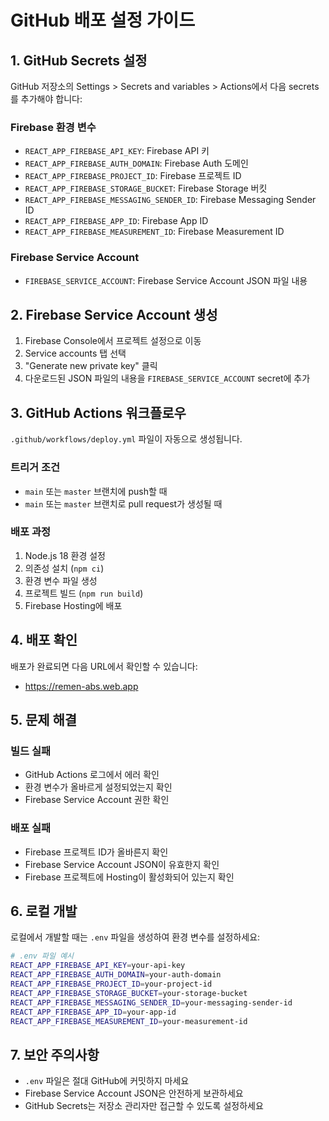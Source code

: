 # GitHub 배포 설정 가이드

## 1. GitHub Secrets 설정

GitHub 저장소의 Settings > Secrets and variables > Actions에서 다음 secrets를 추가해야 합니다:

### Firebase 환경 변수
- `REACT_APP_FIREBASE_API_KEY`: Firebase API 키
- `REACT_APP_FIREBASE_AUTH_DOMAIN`: Firebase Auth 도메인
- `REACT_APP_FIREBASE_PROJECT_ID`: Firebase 프로젝트 ID
- `REACT_APP_FIREBASE_STORAGE_BUCKET`: Firebase Storage 버킷
- `REACT_APP_FIREBASE_MESSAGING_SENDER_ID`: Firebase Messaging Sender ID
- `REACT_APP_FIREBASE_APP_ID`: Firebase App ID
- `REACT_APP_FIREBASE_MEASUREMENT_ID`: Firebase Measurement ID

### Firebase Service Account
- `FIREBASE_SERVICE_ACCOUNT`: Firebase Service Account JSON 파일 내용

## 2. Firebase Service Account 생성

1. Firebase Console에서 프로젝트 설정으로 이동
2. Service accounts 탭 선택
3. "Generate new private key" 클릭
4. 다운로드된 JSON 파일의 내용을 `FIREBASE_SERVICE_ACCOUNT` secret에 추가

## 3. GitHub Actions 워크플로우

`.github/workflows/deploy.yml` 파일이 자동으로 생성됩니다.

### 트리거 조건
- `main` 또는 `master` 브랜치에 push할 때
- `main` 또는 `master` 브랜치로 pull request가 생성될 때

### 배포 과정
1. Node.js 18 환경 설정
2. 의존성 설치 (`npm ci`)
3. 환경 변수 파일 생성
4. 프로젝트 빌드 (`npm run build`)
5. Firebase Hosting에 배포

## 4. 배포 확인

배포가 완료되면 다음 URL에서 확인할 수 있습니다:
- https://remen-abs.web.app

## 5. 문제 해결

### 빌드 실패
- GitHub Actions 로그에서 에러 확인
- 환경 변수가 올바르게 설정되었는지 확인
- Firebase Service Account 권한 확인

### 배포 실패
- Firebase 프로젝트 ID가 올바른지 확인
- Firebase Service Account JSON이 유효한지 확인
- Firebase 프로젝트에 Hosting이 활성화되어 있는지 확인

## 6. 로컬 개발

로컬에서 개발할 때는 `.env` 파일을 생성하여 환경 변수를 설정하세요:

```bash
# .env 파일 예시
REACT_APP_FIREBASE_API_KEY=your-api-key
REACT_APP_FIREBASE_AUTH_DOMAIN=your-auth-domain
REACT_APP_FIREBASE_PROJECT_ID=your-project-id
REACT_APP_FIREBASE_STORAGE_BUCKET=your-storage-bucket
REACT_APP_FIREBASE_MESSAGING_SENDER_ID=your-messaging-sender-id
REACT_APP_FIREBASE_APP_ID=your-app-id
REACT_APP_FIREBASE_MEASUREMENT_ID=your-measurement-id
```

## 7. 보안 주의사항

- `.env` 파일은 절대 GitHub에 커밋하지 마세요
- Firebase Service Account JSON은 안전하게 보관하세요
- GitHub Secrets는 저장소 관리자만 접근할 수 있도록 설정하세요
